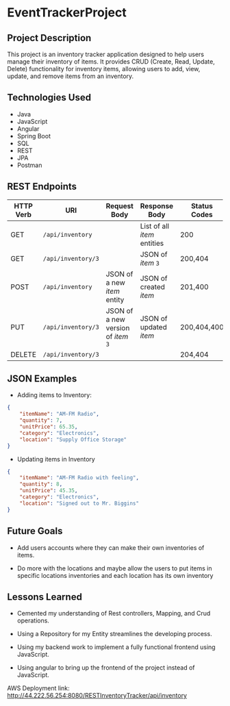 # EventTrackerProject


## Project Description

This project is an inventory tracker application designed to help users manage their inventory of items. It provides CRUD (Create, Read, Update, Delete) functionality for inventory items, allowing users to add, view, update, and remove items from an inventory. 


## Technologies Used

- Java
- JavaScript
- Angular
- Spring Boot
- SQL
- REST
- JPA
- Postman


## REST Endpoints

| HTTP Verb | URI               | Request Body | Response Body | Status Codes |
|-----------|-------------------|--------------|---------------|---------|
| GET       | `/api/inventory`      |              | List of all _item_ entities | 200 |
| GET       | `/api/inventory/3`   |              | JSON of _item_ `3` | 200,404 |
| POST      | `/api/inventory`      | JSON of a new _item_ entity  | JSON of created _item_ | 201,400 |
| PUT       | `/api/inventory/3`   | JSON of a new version of _item_ `3` | JSON of updated _item_ | 200,404,400 |
| DELETE    | `/api/inventory/3`   |              |               | 204,404|

## JSON Examples

- Adding items to Inventory:

```json
{
    "itemName": "AM-FM Radio",
    "quantity": 7,
    "unitPrice": 65.35,
    "category": "Electronics",
    "location": "Supply Office Storage"
}
```

- Updating items in Inventory

```json
{
    "itemName": "AM-FM Radio with feeling",
    "quantity": 8,
    "unitPrice": 45.35,
    "category": "Electronics",
    "location": "Signed out to Mr. Biggins"
}
```

## Future Goals

- Add users accounts where they can make their own inventories of items.

- Do more with the locations and maybe allow the users to put items in specific locations inventories and each location has its own inventory


## Lessons Learned

- Cemented my understanding of Rest controllers, Mapping, and Crud operations.

- Using a Repository for my Entity streamlines the developing process.

- Using my backend work to implement a fully functional frontend using JavaScript.

- Using angular to bring up the frontend of the project instead of JavaScript.

AWS Deployment link: http://44.222.56.254:8080/RESTInventoryTracker/api/inventory


